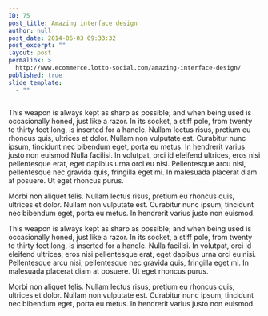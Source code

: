```yaml
---
ID: 75
post_title: Amazing interface design
author: null
post_date: 2014-06-03 09:33:32
post_excerpt: ""
layout: post
permalink: >
  http://www.ecommerce.lotto-social.com/amazing-interface-design/
published: true
slide_template:
  - ""
---
```

This weapon is always kept as sharp as possible; and when being used is occasionally honed, just like a razor. In its socket, a stiff pole, from twenty to thirty feet long, is inserted for a handle. Nullam lectus risus, pretium eu rhoncus quis, ultrices et dolor. Nullam non vulputate est. Curabitur nunc ipsum, tincidunt nec bibendum eget, porta eu metus. In hendrerit varius justo non euismod.<!--more-->Nulla facilisi. In volutpat, orci id eleifend ultrices, eros nisi pellentesque erat, eget dapibus urna orci eu nisi. Pellentesque arcu nisi, pellentesque nec gravida quis, fringilla eget mi. In malesuada placerat diam at posuere. Ut eget rhoncus purus.

Morbi non aliquet felis. Nullam lectus risus, pretium eu rhoncus quis, ultrices et dolor. Nullam non vulputate est. Curabitur nunc ipsum, tincidunt nec bibendum eget, porta eu metus. In hendrerit varius justo non euismod.

This weapon is always kept as sharp as possible; and when being used is occasionally honed, just like a razor. In its socket, a stiff pole, from twenty to thirty feet long, is inserted for a handle. Nulla facilisi. In volutpat, orci id eleifend ultrices, eros nisi pellentesque erat, eget dapibus urna orci eu nisi. Pellentesque arcu nisi, pellentesque nec gravida quis, fringilla eget mi. In malesuada placerat diam at posuere. Ut eget rhoncus purus.

Morbi non aliquet felis. Nullam lectus risus, pretium eu rhoncus quis, ultrices et dolor. Nullam non vulputate est. Curabitur nunc ipsum, tincidunt nec bibendum eget, porta eu metus. In hendrerit varius justo non euismod.